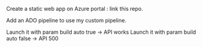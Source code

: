 Create a static web app on Azure portal : link this repo.

Add an ADO pipeline to use my custom pipeline.

Launch it with param build auto true -> API works
Launch it with param build auto false -> API 500
